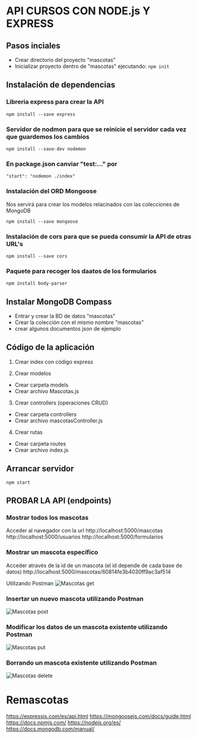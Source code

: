 # API CURSOS CON NODE.js Y EXPRESS

## Pasos inciales
- Crear directorio del proyecto "mascotas"
- Inicializar proyecto dentro de "mascotas" ejecutando:
`
    npm init
`
## Instalación de dependencias
### Libreria express para crear la API
    npm install --save express

### Servidor de nodmon para que se reinicie el servidor cada vez que guardemos los cambios
    npm install --save-dev nodemon

### En package.json canviar "test:..." por
    "start": "nodemon ./index"

### Instalación del ORD Mongoose 
Nos servirá para crear los modelos relacinados con las colecciones de MongoDB

    npm install --save mongoose

### Instalación de cors para que se pueda consumir la API de otras URL's
    npm install --save cors


### Paquete para recoger los daatos de los formularios
    npm install body-parser
    
## Instalar MongoDB Compass
 - Entrar y crear la BD de datos "mascotas"
 - Crear la colección con el mismo nombre "mascotas"
 - crear algunos documentos json de ejemplo 

## Código de la aplicación

1. Crear index con código express

2. Crear modelos
- Crear carpeta models
- Crear archivo Mascotas.js

3. Crear controllers (operaciones CRUD)
- Crear carpeta controllers
- Crear archivo mascotasController.js

4. Crear rutas
- Crear carpeta routes
- Crear archivo index.js

## Arrancar servidor
    npm start

## PROBAR LA API (endpoints)

### Mostrar todos los mascotas
Acceder al navegador con la url 
http://localhost:5000/mascotas
http://localhost:5000/usuarios
http://localhost:5000/formularios

### Mostrar un mascota específico
Acceder através de la id de un mascota (el id depende de cada base de datos)
http://localhost:5000/mascotas/60814fe3b4030ff9ac3af514

Utilizando Postman
![Mascotas get](./screenshots/mascotas_get.png)

### Insertar un nuevo mascota utilizando Postman
![Mascotas post](./screenshots/mascotas_post.png)

### Modificar los datos de un mascota existente utilizando Postman
![Mascotas put](./screenshots/mascotas_put.png)

### Borrando un mascota existente utilizando Postman
![Mascotas delete](./screenshots/mascotas_delete.png)

# Remascotas
https://expressjs.com/es/api.html
https://mongoosejs.com/docs/guide.html
https://docs.npmjs.com/
https://nodejs.org/es/
https://docs.mongodb.com/manual/
